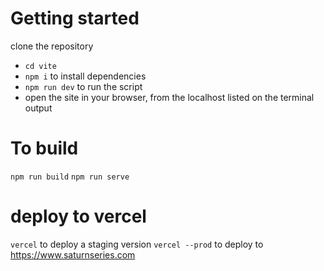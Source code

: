 # Getting started

clone the repository
- `cd vite`
- `npm i` to install dependencies
- `npm run dev` to run the script
- open the site in your browser, from the localhost listed on the terminal output

# To build
`npm run build`
`npm run serve`

# deploy to vercel
`vercel` to deploy a staging version
`vercel --prod` to deploy to https://www.saturnseries.com